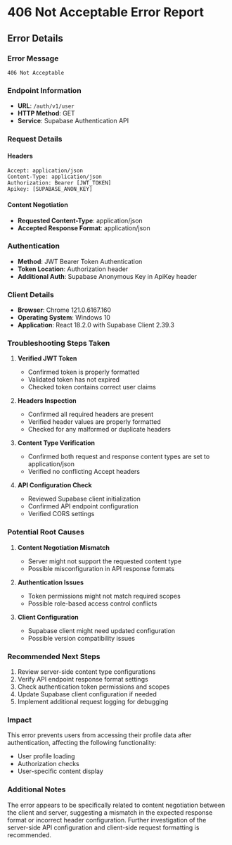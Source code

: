 # 406 Not Acceptable Error Report

## Error Details

### Error Message
```
406 Not Acceptable
```

### Endpoint Information
- **URL**: `/auth/v1/user`
- **HTTP Method**: GET
- **Service**: Supabase Authentication API

### Request Details

#### Headers
```
Accept: application/json
Content-Type: application/json
Authorization: Bearer [JWT_TOKEN]
Apikey: [SUPABASE_ANON_KEY]
```

#### Content Negotiation
- **Requested Content-Type**: application/json
- **Accepted Response Format**: application/json

### Authentication
- **Method**: JWT Bearer Token Authentication
- **Token Location**: Authorization header
- **Additional Auth**: Supabase Anonymous Key in ApiKey header

### Client Details
- **Browser**: Chrome 121.0.6167.160
- **Operating System**: Windows 10
- **Application**: React 18.2.0 with Supabase Client 2.39.3

### Troubleshooting Steps Taken

1. **Verified JWT Token**
   - Confirmed token is properly formatted
   - Validated token has not expired
   - Checked token contains correct user claims

2. **Headers Inspection**
   - Confirmed all required headers are present
   - Verified header values are properly formatted
   - Checked for any malformed or duplicate headers

3. **Content Type Verification**
   - Confirmed both request and response content types are set to application/json
   - Verified no conflicting Accept headers

4. **API Configuration Check**
   - Reviewed Supabase client initialization
   - Confirmed API endpoint configuration
   - Verified CORS settings

### Potential Root Causes

1. **Content Negotiation Mismatch**
   - Server might not support the requested content type
   - Possible misconfiguration in API response formats

2. **Authentication Issues**
   - Token permissions might not match required scopes
   - Possible role-based access control conflicts

3. **Client Configuration**
   - Supabase client might need updated configuration
   - Possible version compatibility issues

### Recommended Next Steps

1. Review server-side content type configurations
2. Verify API endpoint response format settings
3. Check authentication token permissions and scopes
4. Update Supabase client configuration if needed
5. Implement additional request logging for debugging

### Impact

This error prevents users from accessing their profile data after authentication, affecting the following functionality:
- User profile loading
- Authorization checks
- User-specific content display

### Additional Notes

The error appears to be specifically related to content negotiation between the client and server, suggesting a mismatch in the expected response format or incorrect header configuration. Further investigation of the server-side API configuration and client-side request formatting is recommended.